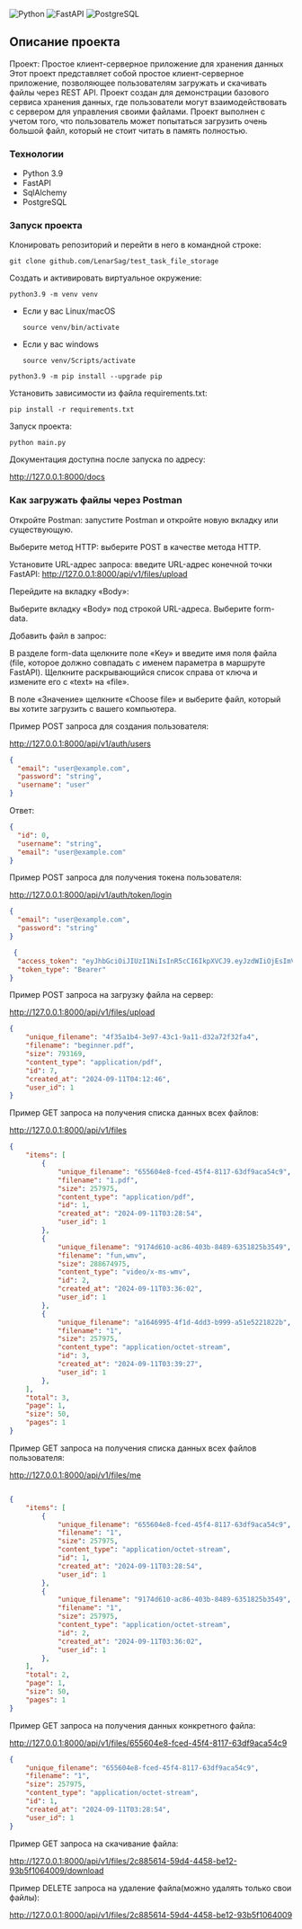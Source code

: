 ![Python](https://img.shields.io/badge/python-3670A0?style=for-the-badge&logo=python&logoColor=ffdd54)  ![FastAPI](https://img.shields.io/badge/FastAPI-005571?style=for-the-badge&logo=fastapi&logoColor=white)  ![PostgreSQL](https://img.shields.io/badge/PostgreSQL-316192?style=for-the-badge&logo=postgresql&logoColor=white)


## Описание проекта

Проект: Простое клиент-серверное приложение для хранения данных
Этот проект представляет собой простое клиент-серверное приложение, позволяющее пользователям загружать и скачивать файлы через REST API. Проект создан для демонстрации базового сервиса хранения данных, где пользователи могут взаимодействовать с сервером для управления своими файлами. Проект выполнен с учетом того, что пользователь может попытаться загрузить очень большой файл, который не стоит читать в память полностью.


### Технологии

- Python 3.9
- FastAPI
- SqlAlchemy
- PostgreSQL

### Запуск проекта

Клонировать репозиторий и перейти в него в командной строке: 
```
git clone github.com/LenarSag/test_task_file_storage
```
Cоздать и активировать виртуальное окружение: 
```
python3.9 -m venv venv 
```
* Если у вас Linux/macOS 

    ```
    source venv/bin/activate
    ```
* Если у вас windows 
 
    ```
    source venv/Scripts/activate
    ```
```
python3.9 -m pip install --upgrade pip
```
Установить зависимости из файла requirements.txt:
```
pip install -r requirements.txt
```

Запуск проекта:
```
python main.py
```


Документация доступна после запуска по адресу:

http://127.0.0.1:8000/docs



### Как загружать файлы через Postman

Откройте Postman: запустите Postman и откройте новую вкладку или существующую.

Выберите метод HTTP: выберите POST в качестве метода HTTP.

Установите URL-адрес запроса: введите URL-адрес конечной точки FastAPI: http://127.0.0.1:8000/api/v1/files/upload

Перейдите на вкладку «Body»:

Выберите вкладку «Body» под строкой URL-адреса.
Выберите form-data.

Добавить файл в запрос:

В разделе form-data щелкните поле «Key» и введите имя поля файла (file, которое должно совпадать с именем параметра в маршруте FastAPI).
Щелкните раскрывающийся список справа от ключа и измените его с «text» на «file».

В поле «Значение» щелкните «Choose file» и выберите файл, который вы хотите загрузить с вашего компьютера.



Пример POST запроса для создания пользователя:

http://127.0.0.1:8000/api/v1/auth/users

```json
{
  "email": "user@example.com",
  "password": "string",
  "username": "user"
}
```

Ответ:
```json
{
  "id": 0,
  "username": "string",
  "email": "user@example.com"
}
```


Пример POST запроса для получения токена пользователя:

http://127.0.0.1:8000/api/v1/auth/token/login

```json
{
  "email": "user@example.com",
  "password": "string"
}
```

```json
 {
  "access_token": "eyJhbGciOiJIUzI1NiIsInR5cCI6IkpXVCJ9.eyJzdWIiOjEsImV4cCI6MTcyNjEyMjQ5OX0.VY92az_Ppj7pmtAPqlg9V2HWyz-aBHInIXQdK-KAK40",
  "token_type": "Bearer"
}
```

Пример POST запроса на загрузку файла на сервер:

http://127.0.0.1:8000/api/v1/files/upload


```json
{
    "unique_filename": "4f35a1b4-3e97-43c1-9a11-d32a72f32fa4",
    "filename": "beginner.pdf",
    "size": 793169,
    "content_type": "application/pdf",
    "id": 7,
    "created_at": "2024-09-11T04:12:46",
    "user_id": 1
}
```

Пример GET запроса на получения списка данных всех файлов:

http://127.0.0.1:8000/api/v1/files

```json
{
    "items": [
        {
            "unique_filename": "655604e8-fced-45f4-8117-63df9aca54c9",
            "filename": "1.pdf",
            "size": 257975,
            "content_type": "application/pdf",
            "id": 1,
            "created_at": "2024-09-11T03:28:54",
            "user_id": 1
        },
        {
            "unique_filename": "9174d610-ac86-403b-8489-6351825b3549",
            "filename": "fun,wmv",
            "size": 288674975,
            "content_type": "video/x-ms-wmv",
            "id": 2,
            "created_at": "2024-09-11T03:36:02",
            "user_id": 1
        },
        {
            "unique_filename": "a1646995-4f1d-4dd3-b999-a51e5221822b",
            "filename": "1",
            "size": 257975,
            "content_type": "application/octet-stream",
            "id": 3,
            "created_at": "2024-09-11T03:39:27",
            "user_id": 1
        },
    ],
    "total": 3,
    "page": 1,
    "size": 50,
    "pages": 1
}
```


Пример GET запроса на получения списка данных всех файлов пользователя:

http://127.0.0.1:8000/api/v1/files/me

```json

{
    "items": [
        {
            "unique_filename": "655604e8-fced-45f4-8117-63df9aca54c9",
            "filename": "1",
            "size": 257975,
            "content_type": "application/octet-stream",
            "id": 1,
            "created_at": "2024-09-11T03:28:54",
            "user_id": 1
        },
        {
            "unique_filename": "9174d610-ac86-403b-8489-6351825b3549",
            "filename": "1",
            "size": 257975,
            "content_type": "application/octet-stream",
            "id": 2,
            "created_at": "2024-09-11T03:36:02",
            "user_id": 1
        },
    ],
    "total": 2,
    "page": 1,
    "size": 50,
    "pages": 1
}
```

Пример GET запроса на получения данных конкретного файла:

http://127.0.0.1:8000/api/v1/files/655604e8-fced-45f4-8117-63df9aca54c9

```json
{
    "unique_filename": "655604e8-fced-45f4-8117-63df9aca54c9",
    "filename": "1",
    "size": 257975,
    "content_type": "application/octet-stream",
    "id": 1,
    "created_at": "2024-09-11T03:28:54",
    "user_id": 1
}
```

Пример GET запроса на скачивание файла:

http://127.0.0.1:8000/api/v1/files/2c885614-59d4-4458-be12-93b5f1064009/download


Пример DELETE запроса на удаление файла(можно удалять только свои файлы):

http://127.0.0.1:8000/api/v1/files/2c885614-59d4-4458-be12-93b5f1064009